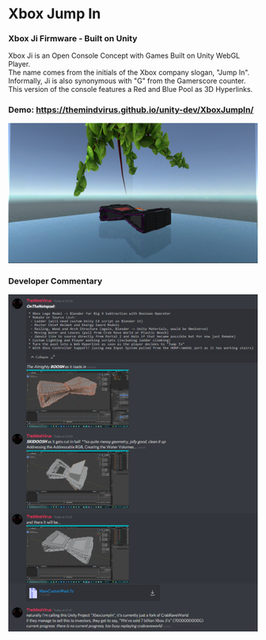 # Xbox Jump In
### Xbox Ji Firmware - Built on Unity

Xbox Ji is an Open Console Concept with Games Built on Unity WebGL Player. \
The name comes from the initials of the Xbox company slogan, "Jump In". \
Informally, Ji is also synonymous with "G" from the Gamerscore counter. \
This version of the console features a Red and Blue Pool as 3D Hyperlinks.

### Demo: https://themindvirus.github.io/unity-dev/XboxJumpIn/
![screenshot](https://github.com/themindvirus/unity-dev/blob/main/XboxJumpIn/XboxJi.png)
### Developer Commentary
![screenshot](https://github.com/themindvirus/unity-dev/blob/main/XboxJumpIn/XboxJiDev.png)
